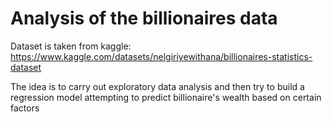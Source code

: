 # Analysis of the billionaires data 

Dataset is taken from kaggle:  https://www.kaggle.com/datasets/nelgiriyewithana/billionaires-statistics-dataset

The idea is to carry out exploratory data analysis and then try to build a regression model attempting to predict
billionaire's wealth based on certain factors 